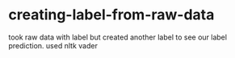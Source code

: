 # creating-label-from-raw-data
took raw data with label but created another label to see our label prediction. used nltk vader
